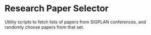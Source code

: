 # Research Paper Selector

Utility scripts to fetch lists of papers from SIGPLAN 
conferences, and randomly choose papers from that set.

